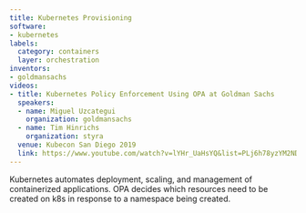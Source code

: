 ```yaml
---
title: Kubernetes Provisioning
software:
- kubernetes
labels:
  category: containers
  layer: orchestration
inventors:
- goldmansachs
videos:
- title: Kubernetes Policy Enforcement Using OPA at Goldman Sachs
  speakers:
  - name: Miguel Uzcategui
    organization: goldmansachs
  - name: Tim Hinrichs
    organization: styra
  venue: Kubecon San Diego 2019
  link: https://www.youtube.com/watch?v=lYHr_UaHsYQ&list=PLj6h78yzYM2NDs-iu8WU5fMxINxHXlien&index=140&t=0s
---
```

Kubernetes automates deployment, scaling, and management of containerized applications.  OPA decides which resources need to be created on k8s in response to a namespace being created.
